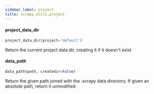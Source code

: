 ```yaml
---
sidebar_label: project
title: scrapy.utils.project
---
```


#### project\_data\_dir

```python
project_data_dir(project='default')
```

Return the current project data dir, creating it if it doesn&#x27;t exist

#### data\_path

```python
data_path(path, createdir=False)
```

Return the given path joined with the .scrapy data directory.
If given an absolute path, return it unmodified.

